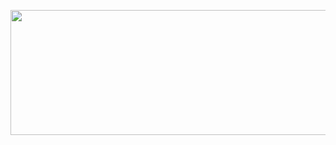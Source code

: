 <p align="center">
 <img src="https://render.gitanimals.org/lines/meltapplee?pet-id=616490912980776872" width="1000" height="200"/>
</p>
